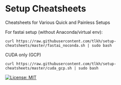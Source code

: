 # Setup Cheatsheets
Cheatsheets for Various Quick and Painless Setups

For fastai setup (without Anaconda/virtual env):
```
curl https://raw.githubusercontent.com/tlkh/setup-cheatsheets/master/fastai_noconda.sh | sudo bash
```
CUDA only (GCP)
```
curl https://raw.githubusercontent.com/tlkh/setup-cheatsheets/master/cuda_gcp.sh | sudo bash
```

[![License: MIT](https://img.shields.io/badge/License-MIT-yellow.svg)](https://opensource.org/licenses/MIT)